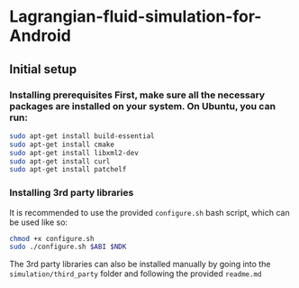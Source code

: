 # Lagrangian-fluid-simulation-for-Android
## Initial setup

### Installing prerequisites First, make sure all the necessary packages are installed on your system. On Ubuntu, you can run:
```bash
sudo apt-get install build-essential
sudo apt-get install cmake
sudo apt-get install libxml2-dev
sudo apt-get install curl
sudo apt-get install patchelf
```

### Installing 3rd party libraries
It is recommended to use the provided `configure.sh` bash script, which can be used like so:
```bash
chmod +x configure.sh
sudo ./configure.sh $ABI $NDK
```

The 3rd party libraries can also be installed manually by going into the `simulation/third_party` folder and following the provided `readme.md`